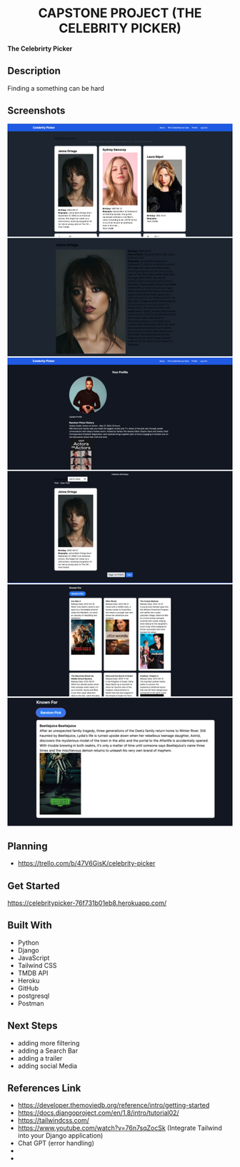 <h1 align="center">CAPSTONE PROJECT (THE CELEBRITY PICKER)</h1>

<h4>The Celebrirty Picker<h4>

## Description
Finding a something can be hard 

## Screenshots
![alt text](image.png)
![alt text](image-1.png)
![alt text](image-2.png)
![alt text](image-3.png)
![alt text](image-5.png)
![alt text](image-4.png)

## Planning 
- https://trello.com/b/47V6GisK/celebrity-picker

## Get Started
https://celebritypicker-76f731b01eb8.herokuapp.com/

## Built With
- Python
- Django
- JavaScript
- Tailwind CSS
- TMDB API
- Heroku
- GitHub
- postgresql
- Postman

## Next Steps
- adding more filtering
- adding a Search Bar
- adding a trailer
- adding social Media

## References Link
- https://developer.themoviedb.org/reference/intro/getting-started
- https://docs.djangoproject.com/en/1.8/intro/tutorial02/
- https://tailwindcss.com/
- https://www.youtube.com/watch?v=76n7sqZocSk (Integrate Tailwind into your Django  application)
- Chat GPT (error handling)
- 
-